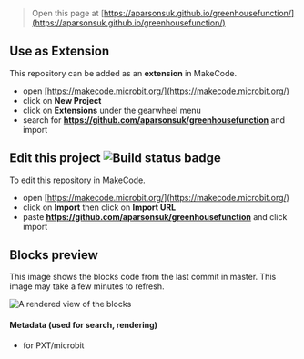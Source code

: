 
> Open this page at [https://aparsonsuk.github.io/greenhousefunction/](https://aparsonsuk.github.io/greenhousefunction/)

## Use as Extension

This repository can be added as an **extension** in MakeCode.

* open [https://makecode.microbit.org/](https://makecode.microbit.org/)
* click on **New Project**
* click on **Extensions** under the gearwheel menu
* search for **https://github.com/aparsonsuk/greenhousefunction** and import

## Edit this project ![Build status badge](https://github.com/aparsonsuk/greenhousefunction/workflows/MakeCode/badge.svg)

To edit this repository in MakeCode.

* open [https://makecode.microbit.org/](https://makecode.microbit.org/)
* click on **Import** then click on **Import URL**
* paste **https://github.com/aparsonsuk/greenhousefunction** and click import

## Blocks preview

This image shows the blocks code from the last commit in master.
This image may take a few minutes to refresh.

![A rendered view of the blocks](https://github.com/aparsonsuk/greenhousefunction/raw/master/.github/makecode/blocks.png)

#### Metadata (used for search, rendering)

* for PXT/microbit
<script src="https://makecode.com/gh-pages-embed.js"></script><script>makeCodeRender("{{ site.makecode.home_url }}", "{{ site.github.owner_name }}/{{ site.github.repository_name }}");</script>
